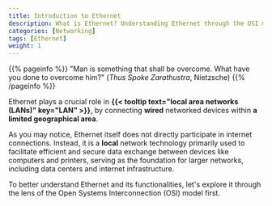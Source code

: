 ```yaml
---
title: Introduction to Ethernet
description: What is Ethernet? Understanding Ethernet through the OSI model
categories: [Networking]
tags: [Ethernet]
weight: 1
---
```


{{% pageinfo %}}
"Man is something that shall be overcome. What have you done to overcome him?" (_Thus Spoke Zarathustra_, Nietzsche)
{{% /pageinfo %}}

Ethernet plays a crucial role in **{{< tooltip text="local area networks (LANs)" key="LAN" >}}**, by connecting **wired** networked devices within **a limited geographical area**.

As you may notice, Ethernet itself does not directly participate in internet connections. Instead, it is a **local** network technology primarily used to facilitate efficient and secure data exchange between devices like computers and printers, serving as the foundation for larger networks, including data centers and internet infrastructure.

To better understand Ethernet and its functionalities, let's explore it through the lens of the Open Systems Interconnection (OSI) model first.


